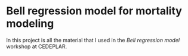 # Bell regression model for mortality modeling

In this project is all the material that I used in the _Bell regression model_ workshop at CEDEPLAR.

